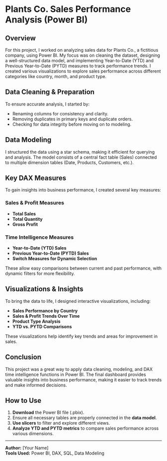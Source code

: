 # Plants Co. Sales Performance Analysis (Power BI)

## Overview
For this project, I worked on analyzing sales data for Plants Co., a fictitious company, using Power BI. My focus was on cleaning the dataset, designing a well-structured data model, and implementing Year-to-Date (YTD) and Previous Year-to-Date (PYTD) measures to track performance trends. I created various visualizations to explore sales performance across different categories like country, month, and product type.

## Data Cleaning & Preparation
To ensure accurate analysis, I started by:
- Renaming columns for consistency and clarity.
- Removing duplicates in primary keys and duplicate orders.
- Checking for data integrity before moving on to modeling.

## Data Modeling
I structured the data using a star schema, making it efficient for querying and analysis. The model consists of a central fact table (Sales) connected to multiple dimension tables (Date, Products, Customers, etc.).

## Key DAX Measures
To gain insights into business performance, I created several key measures:

### Sales & Profit Measures
- **Total Sales**
- **Total Quantity**
- **Gross Profit**

### Time Intelligence Measures
- **Year-to-Date (YTD) Sales**
- **Previous Year-to-Date (PYTD) Sales**
- **Switch Measures for Dynamic Selection**

These allow easy comparisons between current and past performance, with dynamic filters for more flexibility.

## Visualizations & Insights
To bring the data to life, I designed interactive visualizations, including:
- **Sales Performance by Country**
- **Sales & Profit Trends Over Time**
- **Product Type Analysis**
- **YTD vs. PYTD Comparisons**

These visualizations help identify key trends and areas for improvement in sales.

## Conclusion
This project was a great way to apply data cleaning, modeling, and DAX time intelligence functions in Power BI. The final dashboard provides valuable insights into business performance, making it easier to track trends and make informed decisions.

## How to Use
1. **Download** the Power BI file (.pbix).
2. Ensure all necessary tables are properly connected in the **data model**.
3. **Use slicers** to filter and explore different views.
4. **Analyze YTD and PYTD metrics** to compare sales performance across various dimensions.

---

**Author:** [Your Name]  
**Tools Used:** Power BI, DAX, SQL, Data Modeling
